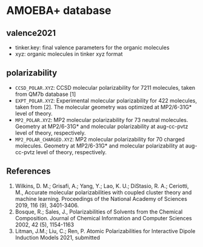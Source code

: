 # AMOEBA+ database

## valence2021
* tinker.key: final valence parameters for the organic molecules
* xyz: organic molecules in tinker xyz format

## polarizability
* `CCSD_POLAR.XYZ`: CCSD molecular polarizability for 7211 molecules, taken from QM7b database [1]
* `EXPT_POLAR.XYZ`: Experimental molecular polarizability for 422 molecules, taken from [2]. The molecular geometry was optimized at MP2/6-31G\* level of theory.
* `MP2_POLAR.XYZ`: MP2 molecular polarizability for 73 neutral molecules. Geometry at MP2/6-31G\* and molecular polarizability at aug-cc-pvtz level of theory, respectively.
* `MP2_POLAR_CHARGED.XYZ`: MP2 molecular polarizability for 70 charged molecules. Geometry at MP2/6-31G\* and molecular polarizability at aug-cc-pvtz level of theory, respectively.

## References
1. Wilkins, D. M.; Grisafi, A.; Yang, Y.; Lao, K. U.; DiStasio, R. A.; Ceriotti, M., Accurate molecular polarizabilities with coupled cluster theory and machine learning. Proceedings of the National Academy of Sciences 2019, 116 (9), 3401-3406.
1. Bosque, R.; Sales, J., Polarizabilities of Solvents from the Chemical Composition. Journal of Chemical Information and Computer Sciences 2002, 42 (5), 1154-1163
1. Litman, J.M.; Liu, C.; Ren, P. Atomic Polarizabilities for Interactive Dipole Induction Models 2021, submitted
